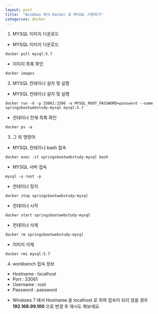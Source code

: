 ```yaml
---
layout: post
title:  "Windows 에서 Docker 로 MYSQL 사용하기"
categories: docker
---
```


1. MYSQL 이미지 다운로드
- MYSQL 이미지 다운로드
```
docker pull mysql:5.7
```
- 이미지 목록 확인
```
docker images
```
2. MYSQL 컨테이너 설치 및 실행
- MYSQL 컨테이너 설치 및 실행
```
docker run -d -p 33061:3306 -e MYSQL_ROOT_PASSWORD=password --name springsbootwebstudy-mysql mysql:5.7
```
- 컨테이너 전체 목록 확인
```
docker ps -a
```
3. 그 외 명령어
- MYSQL 컨테이너 bash 접속
```
docker exec -it springsbootwebstudy-mysql bash
```
- MYSQL 서버 접속
```
mysql -u root -p
```
- 컨테이너 정지
```
docker stop springsbootwebstudy-mysql
```
- 컨테이너 시작
```
docker start springsbootwebstudy-mysql
```
- 컨테이너 삭제
```
docker rm springsbootwebstudy-mysql
```
- 이미지 삭제
```
docker rmi mysql:5.7
```
4. workbench 접속 정보
- Hostname : localhost
- Port : 33061
- Username : root
- Password : password
* Windows 7 에서 Hostname 을 localhost 로 하여 접속이 되지 않을 경우  
**192.168.99.100** 으로 변경 후 재시도 해보세요.
